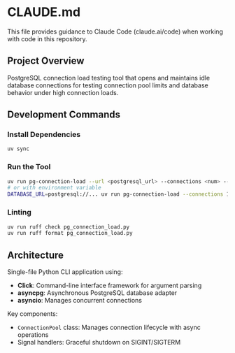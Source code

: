 # CLAUDE.md

This file provides guidance to Claude Code (claude.ai/code) when working with code in this repository.

## Project Overview

PostgreSQL connection load testing tool that opens and maintains idle database connections for testing connection pool limits and database behavior under high connection loads.

## Development Commands

### Install Dependencies
```bash
uv sync
```

### Run the Tool
```bash
uv run pg-connection-load --url <postgresql_url> --connections <num> --duration <seconds>
# or with environment variable
DATABASE_URL=postgresql://... uv run pg-connection-load --connections 100
```

### Linting
```bash
uv run ruff check pg_connection_load.py
uv run ruff format pg_connection_load.py
```

## Architecture

Single-file Python CLI application using:
- **Click**: Command-line interface framework for argument parsing
- **asyncpg**: Asynchronous PostgreSQL database adapter
- **asyncio**: Manages concurrent connections

Key components:
- `ConnectionPool` class: Manages connection lifecycle with async operations
- Signal handlers: Graceful shutdown on SIGINT/SIGTERM